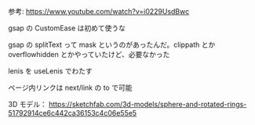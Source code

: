 参考: https://www.youtube.com/watch?v=i0229UsdBwc

gsap の CustomEase は初めて使うな

gsap の splitText って mask というのがあったんだ。clippath とか overflowhidden とかやっていたけど、必要なかった

lenis を useLenis でわたす

ページ内リンクは next/link の to で可能

3D モデル：
https://sketchfab.com/3d-models/sphere-and-rotated-rings-51792914ce6c442ca36153c4c06e55e5
